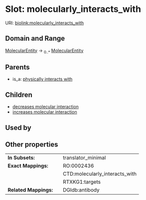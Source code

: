 
# Slot: molecularly_interacts_with




URI: [biolink:molecularly_interacts_with](https://w3id.org/biolink/vocab/molecularly_interacts_with)


## Domain and Range

[MolecularEntity](MolecularEntity.md) &#8594;  <sub>0..*</sub> [MolecularEntity](MolecularEntity.md)

## Parents

 *  is_a: [physically interacts with](physically_interacts_with.md)

## Children

 *  [decreases molecular interaction](decreases_molecular_interaction.md)
 *  [increases molecular interaction](increases_molecular_interaction.md)

## Used by


## Other properties

|  |  |  |
| --- | --- | --- |
| **In Subsets:** | | translator_minimal |
| **Exact Mappings:** | | RO:0002436 |
|  | | CTD:molecularly_interacts_with |
|  | | RTXKG1:targets |
| **Related Mappings:** | | DGIdb:antibody |

